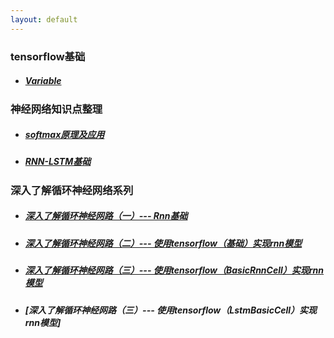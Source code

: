 ```yaml
---
layout: default
---
```

### tensorflow基础
- ##### [Variable](tf-Variable)

### 神经网络知识点整理
- ##### [softmax原理及应用](softmax)
- ##### [RNN-LSTM基础](LSTM-basic)

### 深入了解循环神经网络系列
- ##### [深入了解循环神经网路（一）--- Rnn基础](Rnn-basic)
- ##### [深入了解循环神经网路（二）--- 使用tensorflow（基础）实现rnn模型](RNN-based-tensorflow)
- ##### [深入了解循环神经网路（三）--- 使用tensorflow（BasicRnnCell）实现rnn模型](rnn_basic_cell)
- ##### [深入了解循环神经网路（三）--- 使用tensorflow（LstmBasicCell）实现rnn模型]
